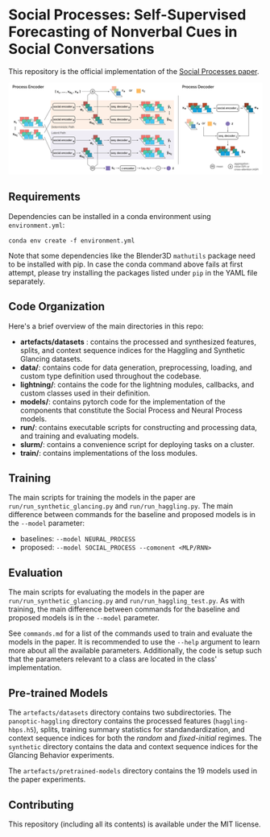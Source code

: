 # Social Processes: Self-Supervised Forecasting of Nonverbal Cues in Social Conversations

This repository is the official implementation of the [Social Processes paper](https://openreview.net/forum?id=qcjOWDHAc4J).

<img src="imgs/architecture.png" alt="architecture" width="640"/>

## Requirements

Dependencies can be installed in a conda environment using `environment.yml`:

```setup
conda env create -f environment.yml
```

Note that some dependencies like the Blender3D `mathutils` package need to be installed with pip. In case the conda command above fails at first attempt, please try installing the packages listed under `pip` in the YAML file separately.

## Code Organization

Here's a brief overview of the main directories in this repo:

- **artefacts/datasets** : contains the processed and synthesized features, splits, and context sequence indices for the Haggling and Synthetic Glancing datasets.
- **data/**: contains code for data generation, preprocessing, loading, and custom type definition used throughout the codebase.
- **lightning/**: contains the code for the lightning modules, callbacks, and custom classes used in their definition.
- **models/**: contains pytorch code for the implementation of the components that constitute the Social Process and Neural Process models.
- **run/**: contains executable scripts for constructing and processing data, and training and evaluating models.
- **slurm/**: contains a convenience script for deploying tasks on a cluster.
- **train/**: contains implementations of the loss modules.

## Training

The main scripts for training the models in the paper are `run/run_synthetic_glancing.py` and `run/run_haggling.py`. The main difference between commands for the baseline and proposed models is in the `--model` parameter:

- baselines: `--model NEURAL_PROCESS`
- proposed: `--model SOCIAL_PROCESS --comonent <MLP/RNN>`

## Evaluation

The main scripts for evaluating the models in the paper are `run/run_synthetic_glancing.py` and `run/run_haggling_test.py`. As with training, the main difference between commands for the baseline and proposed models is in the `--model` parameter.

See `commands.md` for a list of the commands used to train and evaluate the models in the paper. It is recommended to use the `--help` argument to learn more about all
the available parameters. Additionally, the code is setup such that the parameters
relevant to a class are located in the class' implementation.

## Pre-trained Models

The `artefacts/datasets` directory contains two subdirectories. The `panoptic-haggling` directory
contains the processed features (`haggling-hbps.h5`), splits, training summary statistics for
standandardization, and context sequence indices for both the *random* and *fixed-initial* regimes.
The `synthetic` directory contains the data and context sequence indices for the
Glancing Behavior experiments.

The `artefacts/pretrained-models` directory contains the 19 models used in the paper experiments.

## Contributing

This repository (including all its contents) is available under the MIT license.
